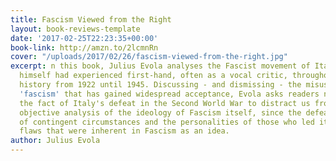 ```yaml
---
title: Fascism Viewed from the Right
layout: book-reviews-template
date: '2017-02-25T22:23:35+00:00'
book-link: http://amzn.to/2lcmnRn
cover: "/uploads/2017/02/26/fascism-viewed-from-the-right.jpg"
excerpt: n this book, Julius Evola analyses the Fascist movement of Italy, which he
  himself had experienced first-hand, often as a vocal critic, throughout its entire
  history from 1922 until 1945. Discussing - and dismissing - the misuse of the term
  'fascism' that has gained widespread acceptance, Evola asks readers not to allow
  the fact of Italy's defeat in the Second World War to distract us from making an
  objective analysis of the ideology of Fascism itself, since the defeat was the result
  of contingent circumstances and the personalities of those who led it, rather than
  flaws that were inherent in Fascism as an idea.
author: Julius Evola
---
```

